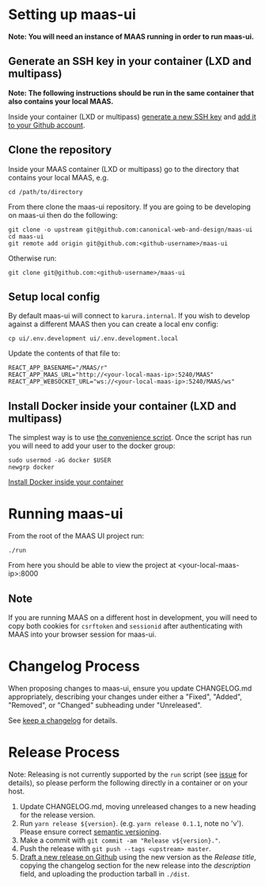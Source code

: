 # Setting up maas-ui

**Note: You will need an instance of MAAS running in order to run maas-ui.**

## Generate an SSH key in your container (LXD and multipass)

**Note: The following instructions should be run in the same container that also contains your local MAAS.**

Inside your container (LXD or multipass) [generate a new SSH key](https://help.github.com/en/articles/generating-a-new-ssh-key-and-adding-it-to-the-ssh-agent) and [add it to your Github account](https://help.github.com/en/articles/adding-a-new-ssh-key-to-your-github-account).

## Clone the repository

Inside your MAAS container (LXD or multipass) go to the directory that contains your local MAAS, e.g.

```
cd /path/to/directory
```

From there clone the maas-ui repository. If you are going to be developing on maas-ui then do the following:

```
git clone -o upstream git@github.com:canonical-web-and-design/maas-ui
cd maas-ui
git remote add origin git@github.com:<github-username>/maas-ui
```

Otherwise run:

```
git clone git@github.com:<github-username>/maas-ui
```

## Setup local config

By default maas-ui will connect to `karura.internal`. If you wish to develop against a different MAAS then you can create a local env config:

```
cp ui/.env.development ui/.env.development.local
```

Update the contents of that file to:

```
REACT_APP_BASENAME="/MAAS/r"
REACT_APP_MAAS_URL="http://<your-local-maas-ip>:5240/MAAS"
REACT_APP_WEBSOCKET_URL="ws://<your-local-maas-ip>:5240/MAAS/ws"
```

## Install Docker inside your container (LXD and multipass)

The simplest way is to use [the convenience script](https://docs.docker.com/install/linux/docker-ce/ubuntu/#install-using-the-convenience-script). Once the script has run you will need to add your user to the docker group:

```
sudo usermod -aG docker $USER
newgrp docker
```

[Install Docker inside your container](https://docs.docker.com/install/linux/docker-ce/ubuntu/)

# Running maas-ui

From the root of the MAAS UI project run:

```
./run
```

From here you should be able to view the project at &lt;your-local-maas-ip>:8000

## Note

If you are running MAAS on a different host in development, you will need to copy both cookies for `csrftoken` and `sessionid` after authenticating with MAAS into your browser session for maas-ui.

# Changelog Process

When proposing changes to maas-ui, ensure you update CHANGELOG.md appropriately, describing your changes under either a "Fixed", "Added", "Removed", or "Changed" subheading under "Unreleased".

See [keep a changelog](https://keepachangelog.com/en/1.0.0/) for details.

# Release Process

Note: Releasing is not currently supported by the `run` script (see [issue](https://github.com/canonical-web-and-design/generator-canonical-webteam/issues/116) for details), so please perform the following directly in a container or on your host.

1. Update CHANGELOG.md, moving unreleased changes to a new heading for the release version.
2. Run `yarn release ${version}`. (e.g. `yarn release 0.1.1`, note no 'v'). Please ensure correct [semantic versioning](https://semver.org/).
3. Make a commit with `git commit -am "Release v${version}."`.
4. Push the release with `git push --tags <upstream> master`.
5. [Draft a new release on Github](https://github.com/canonical-web-and-design/maas-ui/releases/new) using the new version as the _Release title_, copying the changelog section for the new release into the _description_ field, and uploading the production tarball in `./dist`.
